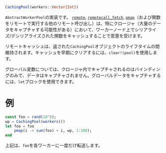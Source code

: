 ```julia
CachingPool(workers::Vector{Int})
```

`AbstractWorkerPool`の実装です。 [`remote`](@ref), [`remotecall_fetch`](@ref), [`pmap`](@ref)（および関数をリモートで実行する他のリモート呼び出し）は、特にクロージャ（大量のデータをキャプチャする可能性がある）において、ワーカーノード上でシリアライズ/デシリアライズされた関数をキャッシュすることで恩恵を受けます。

リモートキャッシュは、返された`CachingPool`オブジェクトのライフタイムの間維持されます。キャッシュを早期にクリアするには、`clear!(pool)`を使用します。

グローバル変数については、クロージャ内でキャプチャされるのはバインディングのみで、データはキャプチャされません。グローバルデータをキャプチャするには、`let`ブロックを使用できます。

# 例

```julia
const foo = rand(10^8);
wp = CachingPool(workers())
let foo = foo
    pmap(i -> sum(foo) + i, wp, 1:100);
end
```

上記は、`foo`を各ワーカーに一度だけ転送します。
